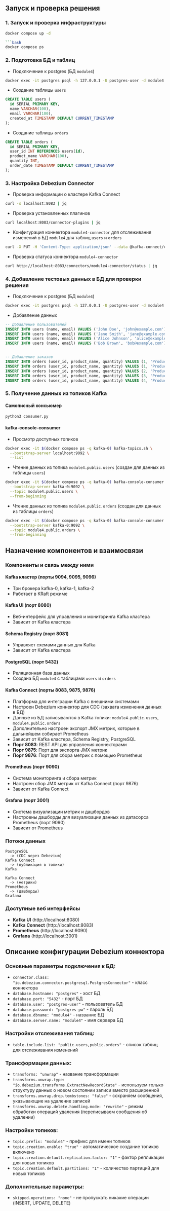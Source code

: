 ## Запуск и проверка решения

### 1. Запуск и проверка инфраструктуры

````bash
docker compose up -d

```bash
docker compose ps
````

### 2. Подготовка БД и таблиц

- Подключение к postgres (БД `module4`)

```bash
docker exec -it postgres psql -h 127.0.0.1 -U postgres-user -d module4
```

- Создание таблицы `users`

```sql
CREATE TABLE users (
  id SERIAL PRIMARY KEY,
  name VARCHAR(100),
  email VARCHAR(100),
  created_at TIMESTAMP DEFAULT CURRENT_TIMESTAMP
);
```

- Создание таблицы `orders`

```sql
CREATE TABLE orders (
  id SERIAL PRIMARY KEY,
  user_id INT REFERENCES users(id),
  product_name VARCHAR(100),
  quantity INT,
  order_date TIMESTAMP DEFAULT CURRENT_TIMESTAMP
);
```

### 3. Настройка Debezium Connector

- Проверка информации о кластере Kafka Connect

```bash
curl -s localhost:8083 | jq
```

- Проверка установленных плагинов

```bash
curl localhost:8083/connector-plugins | jq
```

- Конфигурация коннектора `module4-connector` для отслеживания изменений в БД `module4` для таблиц `users` и `orders`

```bash
curl -X PUT -H 'Content-Type: application/json' --data @kafka-connect/connector.json http://localhost:8083/connectors/module4-connector/config | jq
```

- Проверка статуса коннектора `module4-connector`

```bash
curl http://localhost:8083/connectors/module4-connector/status | jq
```

### 4. Добавление тестовых данных в БД для проверки решения

- Подключение к postgres (БД `module4`)

```bash
docker exec -it postgres psql -h 127.0.0.1 -U postgres-user -d module4
```

- Добавление данных

```sql
-- Добавление пользователей
INSERT INTO users (name, email) VALUES ('John Doe', 'john@example.com');
INSERT INTO users (name, email) VALUES ('Jane Smith', 'jane@example.com');
INSERT INTO users (name, email) VALUES ('Alice Johnson', 'alice@example.com');
INSERT INTO users (name, email) VALUES ('Bob Brown', 'bob@example.com');


-- Добавление заказов
INSERT INTO orders (user_id, product_name, quantity) VALUES (1, 'Product A', 2);
INSERT INTO orders (user_id, product_name, quantity) VALUES (1, 'Product B', 1);
INSERT INTO orders (user_id, product_name, quantity) VALUES (2, 'Product C', 5);
INSERT INTO orders (user_id, product_name, quantity) VALUES (3, 'Product D', 3);
INSERT INTO orders (user_id, product_name, quantity) VALUES (4, 'Product E', 4);
```

### 5. Получение данных из топиков Kafka

#### Самописный консьюмер
```bash
python3 consumer.py
```

#### kafka-console-consumer

- Просмотр доступных топиков

```bash
docker exec -it $(docker compose ps -q kafka-0) kafka-topics.sh \
  --bootstrap-server localhost:9092 \
  --list
```

- Чтение данных из топика `module4.public.users` (создан для данных из таблицы `users`)

```bash
docker exec -it $(docker compose ps -q kafka-0) kafka-console-consumer.sh \
  --bootstrap-server kafka-0:9092 \
  --topic module4.public.users \
  --from-beginning
```

- Чтение данных из топика `module4.public.orders` (создан для данных из таблицы `orders`)

```bash
docker exec -it $(docker compose ps -q kafka-0) kafka-console-consumer.sh \
  --bootstrap-server kafka-0:9092 \
  --topic module4.public.orders \
  --from-beginning
```

## Назначение компонентов и взаимосвязи

### Компоненты и связь между ними

#### Kafka кластер (порты 9094, 9095, 9096)

- Три брокера kafka-0, kafka-1, kafka-2
- Работает в KRaft режиме

#### Kafka UI (порт 8080)

- Веб-интерфейс для управления и мониторинга Kafka кластера
- Зависит от Kafka кластера

#### Schema Registry (порт 8081)

- Управляет схемами данных для Kafka
- Зависит от Kafka кластера

#### PostgreSQL (порт 5432)

- Реляционная база данных
- Создана БД `module4` с таблицами `users` и `orders`

#### Kafka Connect (порты 8083, 9875, 9876)

- Платформа для интеграции Kafka с внешними системами
- Настроен Debezium коннектор для CDC (захвата изменения данных в БД)
- Данные из БД записываются в Kafka топики: `module4.public.users`, `module4.public.orders`
- Дополнительно настроен экспорт JMX метрик, которые в дальнейшем собирает Prometheus
- Зависит от Kafka кластера, Schema Registry, PostgreSQL
- **Порт 8083**: REST API для управления коннекторами
- **Порт 9875**: Порт для экспорта JMX метрик
- **Порт 9876**: Порт для сбора метрик с помощью Prometheus

#### Prometheus (порт 9090)

- Система мониторинга и сбора метрик
- Настроен сбор JMX метрик от Kafka Connect (порт 9876)
- Зависит от Kafka Connect

#### Grafana (порт 3001)

- Система визуализации метрик и дашбордов
- Настроены дашборды для визуализации данных из датасорса Prometheus (порт 9090)
- Зависит от Prometheus

### Потоки данных

```
PostgreSQL
  -> (CDC через Debezium)
Kafka Connect
  -> (публикация в топики)
Kafka

Kafka Connect
  -> (метрики)
Prometheus
  -> (дашборды)
Grafana
```

### Доступные веб интерфейсы

- **Kafka UI** (http://localhost:8080)
- **Kafka Connect** (http://localhost:8083)
- **Prometheus** (http://localhost:9090)
- **Grafana** (http://localhost:3001)

## Описание конфигурации Debezium коннектора

### Основные параметры подключения к БД:

- `connector.class: "io.debezium.connector.postgresql.PostgresConnector"` - класс коннектора
- `database.hostname: "postgres"` - хост БД
- `database.port: "5432"` - порт БД
- `database.user: "postgres-user"` - пользователь БД
- `database.password: "postgres-pw"` - пароль БД
- `database.dbname: "module4"` - название БД
- `database.server.name: "module4"` - имя сервера БД

### Настройки отслеживания таблиц:

- `table.include.list: "public.users,public.orders"` - список таблиц для отслеживания изменений

### Трансформации данных:

- `transforms: "unwrap"` - название трансформации
- `transforms.unwrap.type: "io.debezium.transforms.ExtractNewRecordState"` - используем только структуру данных о новом состоянии записи вместо расширенной
- `transforms.unwrap.drop.tombstones: "false"` - сохраняем сообщения, указывающие на удаление записей
- `transforms.unwrap.delete.handling.mode: "rewrite"` - режим обработки операций удаления (переписываем сообщения об удалении)

### Настройки топиков:

- `topic.prefix: "module4"` - префикс для имени топиков
- `topic.creation.enable: "true"` - автоматическое создание топиков включено
- `topic.creation.default.replication.factor: "1"` - фактор репликации для новых топиков
- `topic.creation.default.partitions: "1"` - количество партиций для новых топиков

### Дополнительные параметры:

- `skipped.operations: "none"` - не пропускать никакие операции (INSERT, UPDATE, DELETE)

